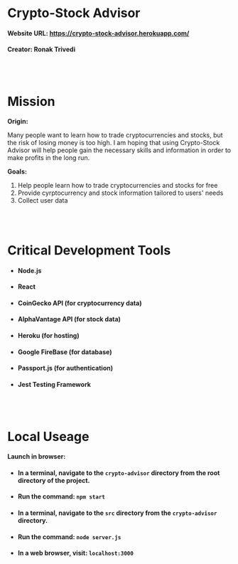 # **Crypto-Stock Advisor** 
#### Website URL: https://crypto-stock-advisor.herokuapp.com/
#### Creator: Ronak Trivedi

<br>
<br>

# **Mission**
**Origin:**

Many people want to learn how to trade cryptocurrencies and stocks, but the risk of losing money is too high. I am hoping that using Crypto-Stock Advisor will help people gain the necessary skills and information in order to make profits in the long run.

**Goals:**
1) Help people learn how to trade cryptocurrencies and stocks for free
2) Provide cyrptocurrency and stock information tailored to users' needs
3) Collect user data


<br>
<br>

# **Critical Development Tools**
- #### Node.js
- #### React
- #### CoinGecko API (for cryptocurrency data)
- #### AlphaVantage API (for stock data)
- #### Heroku (for hosting)
- #### Google FireBase (for database)
- #### Passport.js (for authentication)
- #### Jest Testing Framework

<br>
<br>

# **Local Useage**
#### **Launch in browser:**
- #### In a terminal, navigate to the `crypto-advisor` directory from the root directory of the project.
- #### Run the command:  `npm start`
- #### In a terminal, navigate to the `src` directory from the `crypto-advisor` directory.
- #### Run the command:  `node server.js`
- #### In a web browser, visit:  `localhost:3000`


<br>
<br>
